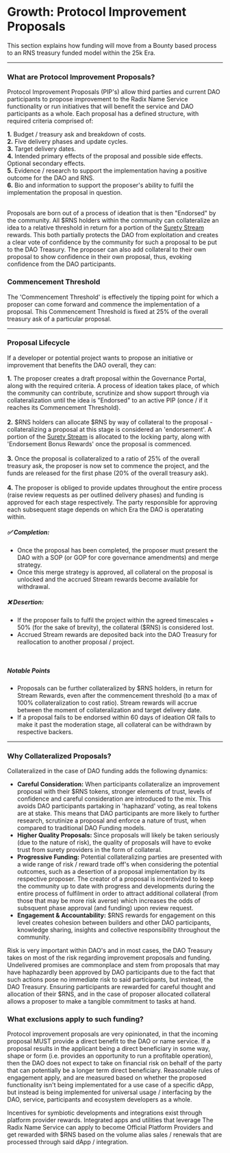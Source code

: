 # Growth: Protocol Improvement Proposals

This section explains how funding will move from a Bounty based process to an RNS treasury funded model within the 25k Era.

---

### What are Protocol Improvement Proposals?

Protocol Improvement Proposals (PIP's) allow third parties and current DAO participants to propose improvement to the Radix Name Service functionality or run initiatives that will benefit the service and DAO participants as a whole. Each proposal has a defined structure, with required criteria comprised of:

**1.** Budget / treasury ask and breakdown of costs.<br />
**2.** Five delivery phases and update cycles.<br />
**3.** Target delivery dates.<br />
**4.** Intended primary effects of the proposal and possible side effects. Optional secondary effects.<br />
**5.** Evidence / research to support the implementation having a positive outcome for the DAO and RNS.<br />
**6.** Bio and information to support the proposer's ability to fulfil the implementation the proposal in question.

<br />
Proposals are born out of a process of ideation that is then "Endorsed" by the community. All $RNS holders within the community can collateralize an idea to a relative threshold in return for a portion of the <a href="/#/tokenomics/rewards/streams" target="_blank">Surety Stream</a> rewards. This both partially protects the DAO from exploitation and creates a clear vote of confidence by the community for such a proposal to be put to the DAO Treasury. The proposer can also add collateral to their own proposal to show confidence in their own proposal, thus, evoking confidence from the DAO participants.

### Commencement Threshold

The 'Commencement Threshold' is effectively the tipping point for which a proposer can come forward and commence the implementation of a proposal. This Commencement Threshold is fixed at 25% of the overall treasury ask of a particular proposal.

---

### Proposal Lifecycle

If a developer or potential project wants to propose an initiative or improvement that benefits the DAO overall, they can:

**1.** The proposer creates a draft proposal within the Governance Portal, along with the required criteria. A process of ideation takes place, of which the community can contribute, scrutinize and show support through via collateralization until the idea is "Endorsed" to an active PIP (once / if it reaches its Commencement Threshold).<br /><br />
**2.** $RNS holders can allocate $RNS by way of collateral to the proposal - collateralizing a proposal at this stage is considered an 'endorsement'. A portion of the <a href="/#/tokenomics/rewards/streams" target="_blank">Surety Stream</a> is allocated to the locking party, along with 'Endorsement Bonus Rewards' once the proposal is commenced.<br /><br />
**3.** Once the proposal is collateralized to a ratio of 25% of the overall treasury ask, the proposer is now set to commence the project, and the funds are released for the first phase (20% of the overall treasury ask).<br /><br />
**4.** The proposer is obliged to provide updates throughout the entire process (raise review requests as per outlined delivery phases) and funding is approved for each stage respectively. The party responsible for approving each subsequent stage depends on which Era the DAO is operatating within.<br />

##### ✅ Completion:
- Once the proposal has been completed, the proposer must present the DAO with a SOP (or GOP for core governance amendments) and merge strategy.
- Once this merge strategy is approved, all collateral on the proposal is unlocked and the accrued Stream rewards become available for withdrawal.

##### ❌ Desertion:
- If the proposer fails to fulfil the project within the agreed timescales + 50% (for the sake of brevity), the collateral ($RNS) is considered lost.
- Accrued Stream rewards are deposited back into the DAO Treasury for reallocation to another proposal / project.

<br />

##### Notable Points

- Proposals can be further collateralized by $RNS holders, in return for Stream Rewards, even after the commencement threshold (to a max of 100% collateralization to cost ratio). Stream rewards will accrue between the moment of collateralization and target delivery date.
- If a proposal fails to be endorsed within 60 days of ideation OR fails to make it past the moderation stage, all collateral can be withdrawn by respective backers.

---

### Why Collateralized Proposals?

Collateralized in the case of DAO funding adds the following dynamics:

- **Careful Consideration:** When participants collateralize an improvement proposal with their $RNS tokens, stronger elements of trust, levels of confidence and careful consideration are introduced to the mix. This avoids DAO participants partaking in 'haphazard' voting, as real tokens are at stake. This means that DAO participants are more likely to further research, scrutinize a proposal and enforce a nature of trust, when compared to traditional DAO Funding models.
- **Higher Quality Proposals:** Since proposals will likely be taken seriously (due to the nature of risk), the quality of proposals will have to evoke trust from surety providers in the form of collateral.
- **Progressive Funding:**  Potential collateralizing parties are presented with a wide range of risk / reward trade off's when considering the potential outcomes, such as a desertion of a proposal implementation by its respective proposer. The creator of a proposal is incentivized to keep the community up to date with progress and developments during the entire process of fulfilment in order to attract additional collateral (from those that may be more risk averse) which increases the odds of subsquent phase approval (and funding) upon review request.
- **Engagement & Accountability:** $RNS rewards for engagement on this level creates cohesion between builders and other DAO participants, knowledge sharing, insights and collective responsibility throughout the community. 

Risk is very important within DAO's and in most cases, the DAO Treasury takes on most of the risk regarding improvement proposals and funding. Undelivered promises are commonplace and stem from proposals that may have haphazardly been approved by DAO participants due to the fact that such actions pose no immediate risk to said participants, but instead, the DAO Treasury. Ensuring participants are rewarded for careful thought and allocation of their $RNS, and in the case of proposer allocated collateral allows a proposer to make a tangible commitment to tasks at hand.

### What exclusions apply to such funding?

Protocol improvement proposals are very opinionated, in that the incoming proposal MUST provide a direct benefit to the DAO or name service. If a proposal results in the applicant being a direct beneficiary in some way, shape or form (i.e. provides an opportunity to run a profitable operation), then the DAO does not expect to take on financial risk on behalf of the party that can potentially be a longer term direct beneficiary. Reasonable rules of engagement apply, and are measured based on whether the proposed functionality isn't being implementated for a use case of a specific dApp, but instead is being implemented for universal usage / interfacing by the DAO, service, participants and ecosystem developers as a whole.

Incentives for symbiotic developments and integrations exist through platform provider rewards. Integrated apps and utilities that leverage The Radix Name Service can apply to become Official Platform Providers and get rewarded with $RNS based on the volume alias sales / renewals that are processed through said dApp / integration.